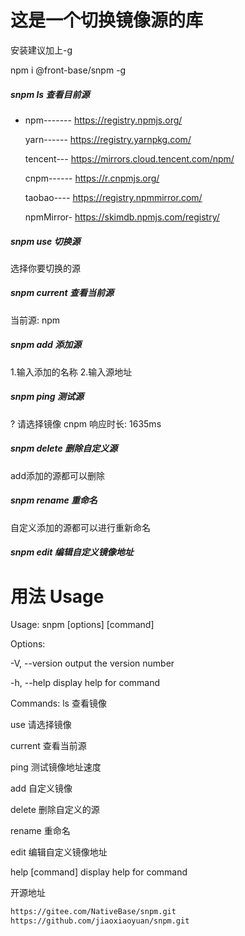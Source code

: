 
# 这是一个切换镜像源的库

安装建议加上-g

npm i @front-base/snpm -g
##### snpm ls 查看目前源

* npm-------  https://registry.npmjs.org/
  
  yarn------  https://registry.yarnpkg.com/

  tencent---  https://mirrors.cloud.tencent.com/npm/

  cnpm------  https://r.cnpmjs.org/

  taobao----  https://registry.npmmirror.com/
  
  npmMirror-  https://skimdb.npmjs.com/registry/

##### snpm use 切换源

选择你要切换的源

##### snpm current 查看当前源

当前源: npm

##### snpm add 添加源

1.输入添加的名称
2.输入源地址

##### snpm ping 测试源

? 请选择镜像 cnpm
响应时长: 1635ms

##### snpm delete 删除自定义源

add添加的源都可以删除


##### snpm rename 重命名

自定义添加的源都可以进行重新命名

##### snpm edit 编辑自定义镜像地址

# 用法 Usage

Usage: snpm [options] [command]

Options:

  -V, --version   output the version number

  -h, --help      display help for command


Commands:
  ls              查看镜像

  use             请选择镜像

  current         查看当前源

  ping            测试镜像地址速度

  add             自定义镜像

  delete          删除自定义的源

  rename          重命名

  edit            编辑自定义镜像地址

  help [command]  display help for command


开源地址
```bash
https://gitee.com/NativeBase/snpm.git
https://github.com/jiaoxiaoyuan/snpm.git
```
